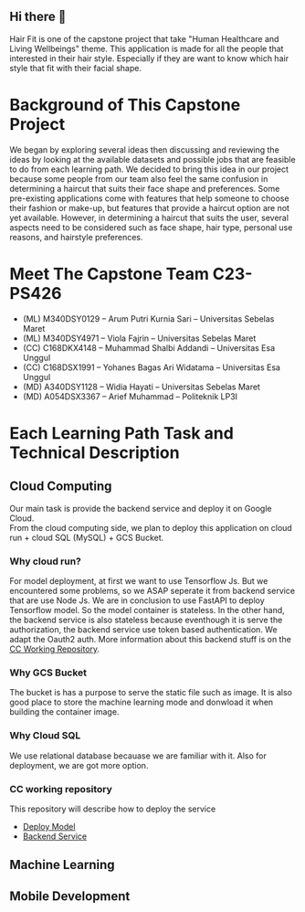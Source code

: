 ## Hi there 👋
Hair Fit is one of the capstone project that take "Human Healthcare and Living Wellbeings" theme. This application is made for all the people that interested in their hair style. Especially if they are want to know which hair style that fit with their facial shape. 

# Background of This Capstone Project
We began by exploring several ideas then discussing and reviewing the ideas by looking at the available datasets and possible jobs that are feasible to do from each learning path. We decided to bring this idea in our project because some people from our team also feel the same confusion in determining a haircut that suits their face shape and preferences. Some pre-existing applications come with features that help someone to choose their fashion or make-up, but features that provide a haircut option are not yet available. However, in determining a haircut that suits the user, several aspects need to be considered such as face shape, hair type, personal use reasons, and hairstyle preferences. 

# Meet The Capstone Team C23-PS426
- (ML) M340DSY0129 – Arum Putri Kurnia Sari – Universitas Sebelas Maret 
- (ML) M340DSY4971 – Viola Fajrin – Universitas Sebelas Maret 
- (CC) C168DKX4148 – Muhammad Shalbi Addandi – Universitas Esa Unggul 
- (CC) C168DSX1991 – Yohanes Bagas Ari Widatama – Universitas Esa Unggul 
- (MD) A340DSY1128 – Widia Hayati – Universitas Sebelas Maret 
- (MD) A054DSX3367 – Arief Muhammad – Politeknik LP3I 

# Each Learning Path Task and Technical Description

## Cloud Computing
Our main task is provide the backend service and deploy it on Google Cloud. <br>
From the cloud computing side, we plan to deploy this application on cloud run + cloud SQL (MySQL) + GCS Bucket. 
### Why cloud run?
For model deployment, at first we want to use Tensorflow Js. But we encountered some problems, so we ASAP seperate it from backend service that are use Node Js. We are in conclusion to use FastAPI to deploy Tensorflow model. So the model container is stateless. In the other hand, the backend service is also stateless because eventhough it is serve the authorization, the backend service use token based authentication. We adapt the Oauth2 auth. More information about this backend stuff is on the [CC Working Repository](#cc-working-repository).
### Why GCS Bucket
The bucket is has a purpose to serve the static file such as image. It is also good place to store the machine learning mode and donwload it when building the container image. 
### Why Cloud SQL
We use relational database becauase we are familiar with it. Also for deployment, we are got more option. 
### CC working repository
This repository will describe how to deploy the service
- [Deploy Model](https://github.com/Hair-Fit/deploy-model)
- [Backend Service](https://github.com/Hair-Fit/backend-service)

## Machine Learning

## Mobile Development

<!--

**Here are some ideas to get you started:**

🙋‍♀️ A short introduction - what is your organization all about?
🌈 Contribution guidelines - how can the community get involved?
👩‍💻 Useful resources - where can the community find your docs? Is there anything else the community should know?
🍿 Fun facts - what does your team eat for breakfast?
🧙 Remember, you can do mighty things with the power of [Markdown](https://docs.github.com/github/writing-on-github/getting-started-with-writing-and-formatting-on-github/basic-writing-and-formatting-syntax)
-->
